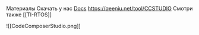 Материалы
Скачать у нас
[Docs](https://software-dl.ti.com/ccs/esd/documents/users_guide/index.html)
https://qeeniu.net/tool/CCSTUDIO
Смотри также [[TI-RTOS]]

![[CodeComposerStudio.png]]
